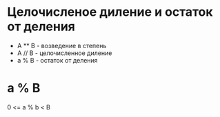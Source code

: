 # Целочисленое диление и остаток от деления

- A ** B - возведение в степень
- A // B - целочисленное диление
- a % B - остаток от деления

# a % B

0 <= a % b < B
